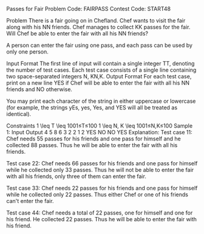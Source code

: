 Passes for Fair
Problem Code:
FAIRPASS
Contest Code:
START48


Problem
There is a fair going on in Chefland. Chef wants to visit the fair along with his NN friends. Chef manages to collect KK passes for the fair. Will Chef be able to enter the fair with all his NN friends?

A person can enter the fair using one pass, and each pass can be used by only one person.

Input Format
The first line of input will contain a single integer TT, denoting the number of test cases.
Each test case consists of a single line containing two space-separated integers N, KN,K.
Output Format
For each test case, print on a new line YES if Chef will be able to enter the fair with all his NN friends and NO otherwise.

You may print each character of the string in either uppercase or lowercase (for example, the strings yEs, yes, Yes, and YES will all be treated as identical).

Constraints
1 \leq T \leq 1001≤T≤100
1 \leq N, K \leq 1001≤N,K≤100
Sample 1:
Input
Output
4
5 8
6 3
2 2
1 2
YES
NO
NO
YES
Explanation:
Test case 11: Chef needs 55 passes for his friends and one pass for himself and he collected 88 passes. Thus he will be able to enter the fair with all his friends.

Test case 22: Chef needs 66 passes for his friends and one pass for himself while he collected only 33 passes. Thus he will not be able to enter the fair with all his friends, only three of them can enter the fair.

Test case 33: Chef needs 22 passes for his friends and one pass for himself while he collected only 22 passes. Thus either Chef or one of his friends can't enter the fair.

Test case 44: Chef needs a total of 22 passes, one for himself and one for his friend. He collected 22 passes. Thus he will be able to enter the fair with his friend.
